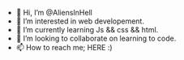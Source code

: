 - 👋 Hi, I’m @AliensInHell
- 👀 I’m interested in web developement.
- 🌱 I’m currently learning Js && css && html.
- 💞️ I’m looking to collaborate on learning to code.
- 📫 How to reach me; HERE :)

<!---
AliensInHell/AliensInHell is a ✨ special ✨ repository because its `README.md` (this file) appears on your GitHub profile.
You can click the Preview link to take a look at your changes.
--->
